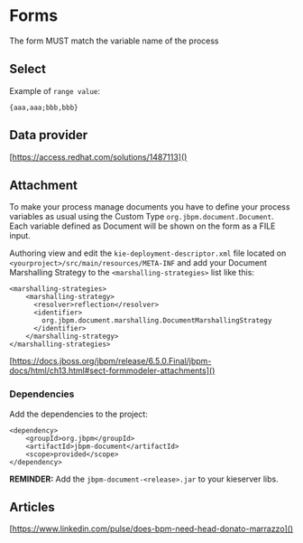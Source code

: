 # Forms

The form MUST match the variable name of the process


## Select

Example of `range value`:

    {aaa,aaa;bbb,bbb}

## Data provider

[https://access.redhat.com/solutions/1487113]()

## Attachment

To make your process manage documents you have to define your process variables as usual using the Custom Type `org.jbpm.document.Document`. Each variable defined as Document will be shown on the form as a FILE input.
    
Authoring view and edit the `kie-deployment-descriptor.xml` file located on `<yourproject>/src/main/resources/META-INF` and add your Document Marshalling Strategy to the `<marshalling-strategies>` list like this:

    <marshalling-strategies>
        <marshalling-strategy>
          <resolver>reflection</resolver>
          <identifier>
            org.jbpm.document.marshalling.DocumentMarshallingStrategy
          </identifier>
        </marshalling-strategy>
    </marshalling-strategies>

[https://docs.jboss.org/jbpm/release/6.5.0.Final/jbpm-docs/html/ch13.html#sect-formmodeler-attachments]()

### Dependencies

Add the dependencies to the project:

    <dependency>
    	<groupId>org.jbpm</groupId>
    	<artifactId>jbpm-document</artifactId>
    	<scope>provided</scope>
    </dependency>

**REMINDER:** Add the `jbpm-document-<release>.jar` to your kieserver libs.

## Articles

[https://www.linkedin.com/pulse/does-bpm-need-head-donato-marrazzo]()



